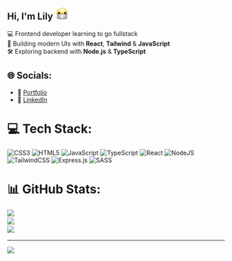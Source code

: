 ## Hi, I'm Lily <img src="./duck-with-laptop.webp" width="32" height="32"/>

💻 Frontend developer learning to go fullstack  
🎨 Building modern UIs with **React**, **Tailwind** & **JavaScript**  
🛠️ Exploring backend with **Node.js** & **TypeScript**

## 🌐 Socials:
- 🔗 [Portfolio](https://dobbyssockk.github.io/)
- 💼 [LinkedIn](https://linkedin.com/in/lilykhch) 

# 💻 Tech Stack:
![CSS3](https://img.shields.io/badge/css3-%231572B6.svg?style=for-the-badge&logo=css3&logoColor=white) ![HTML5](https://img.shields.io/badge/html5-%23E34F26.svg?style=for-the-badge&logo=html5&logoColor=white) ![JavaScript](https://img.shields.io/badge/javascript-%23323330.svg?style=for-the-badge&logo=javascript&logoColor=%23F7DF1E) ![TypeScript](https://img.shields.io/badge/typescript-%23007ACC.svg?style=for-the-badge&logo=typescript&logoColor=white) ![React](https://img.shields.io/badge/react-%2320232a.svg?style=for-the-badge&logo=react&logoColor=%2361DAFB) ![NodeJS](https://img.shields.io/badge/node.js-6DA55F?style=for-the-badge&logo=node.js&logoColor=white) ![TailwindCSS](https://img.shields.io/badge/tailwindcss-%2338B2AC.svg?style=for-the-badge&logo=tailwind-css&logoColor=white) ![Express.js](https://img.shields.io/badge/express.js-%23404d59.svg?style=for-the-badge&logo=express&logoColor=%2361DAFB) ![SASS](https://img.shields.io/badge/SASS-hotpink.svg?style=for-the-badge&logo=SASS&logoColor=white)
# 📊 GitHub Stats:
![](https://github-readme-stats.vercel.app/api?username=dobbyssockk&theme=dark&hide_border=true&include_all_commits=false&count_private=false)<br/>
![](https://nirzak-streak-stats.vercel.app/?user=dobbyssockk&theme=dark&hide_border=true)<br/>
![](https://github-readme-stats.vercel.app/api/top-langs/?username=dobbyssockk&theme=dark&hide_border=true&include_all_commits=false&count_private=false&layout=compact)

---
[![](https://visitcount.itsvg.in/api?id=dobbyssockk&icon=0&color=0)](https://visitcount.itsvg.in)

<!-- Proudly created with GPRM ( https://gprm.itsvg.in ) -->  
